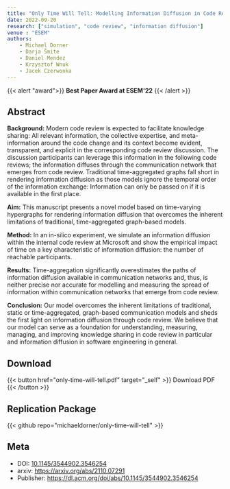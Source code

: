 ```yaml
---
title: "Only Time Will Tell: Modelling Information Diffusion in Code Review with Time-Varying Hypergraphs"
date: 2022-09-20
research: ["simulation", "code review", "information diffusion"]
venue : "ESEM"
authors:
    - Michael Dorner
    - Darja Šmite
    - Daniel Mendez
    - Krzysztof Wnuk
    - Jacek Czerwonka
---
```


{{< alert "award">}}
**Best Paper Award at ESEM'22**
{{< /alert >}}

## Abstract

**Background:** Modern code review is expected to facilitate knowledge sharing: All relevant information, the collective expertise, and meta-information around the code change and its context become evident, transparent, and explicit in the corresponding code review discussion. The discussion participants can leverage this information in the following code reviews; the information diffuses through the communication network that emerges from code review. Traditional time-aggregated graphs fall short in rendering information diffusion as those models ignore the temporal order of the information exchange: Information can only be passed on if it is available in the first place.

**Aim:** This manuscript presents a novel model based on time-varying hypergraphs for rendering information diffusion that overcomes the inherent limitations of traditional, time-aggregated graph-based models.

**Method:** In an in-silico experiment, we simulate an information diffusion within the internal code review at Microsoft and show the empirical impact of time on a key characteristic of information diffusion: the number of reachable participants.

**Results:** Time-aggregation significantly overestimates the paths of information diffusion available in communication networks and, thus, is neither precise nor accurate for modelling and measuring the spread of information within communication networks that emerge from code review.

**Conclusion:** Our model overcomes the inherent limitations of traditional, static or time-aggregated, graph-based communication models and sheds the first light on information diffusion through code review. We believe that our model can serve as a foundation for understanding, measuring, managing, and improving knowledge sharing in code review in particular and information diffusion in software engineering in general.

## Download

{{< button href="only-time-will-tell.pdf" target="_self" >}}
Download PDF
{{< /button >}}

## Replication Package

{{< github repo="michaeldorner/only-time-will-tell" >}}

## Meta

- DOI: [10.1145/3544902.3546254](https://doi.org/10.1145/3544902.3546254)
- arxiv: https://arxiv.org/abs/2110.07291
- Publisher: https://dl.acm.org/doi/abs/10.1145/3544902.3546254
